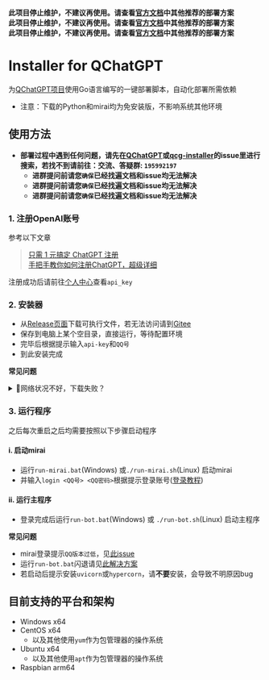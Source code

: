 
**此项目停止维护，不建议再使用。请查看[官方文档](https://qchatgpt.rockchin.top/)中其他推荐的部署方案**  
**此项目停止维护，不建议再使用。请查看[官方文档](https://qchatgpt.rockchin.top/)中其他推荐的部署方案**  
**此项目停止维护，不建议再使用。请查看[官方文档](https://qchatgpt.rockchin.top/)中其他推荐的部署方案**

# Installer for QChatGPT

为[QChatGPT项目](https://github.com/RockChinQ/QChatGPT)使用Go语言编写的一键部署脚本，自动化部署所需依赖  

- 注意：下载的Python和mirai均为免安装版，不影响系统其他环境

## 使用方法

- **部署过程中遇到任何问题，请先在[QChatGPT](https://github.com/RockChinQ/QChatGPT/issues)或[qcg-installer](https://github.com/RockChinQ/qcg-installer/issues)的issue里进行搜索，若找不到请前往：交流、答疑群: `195992197`**
    - **进群提问前请您`确保`已经找遍文档和issue均无法解决**
    - **进群提问前请您`确保`已经找遍文档和issue均无法解决**
    - **进群提问前请您`确保`已经找遍文档和issue均无法解决**

### 1. 注册OpenAI账号

参考以下文章

> [只需 1 元搞定 ChatGPT 注册](https://zhuanlan.zhihu.com/p/589470082)  
> [手把手教你如何注册ChatGPT，超级详细](https://guxiaobei.com/51461)

注册成功后请前往[个人中心](https://beta.openai.com/account/api-keys)查看`api_key`  

### 2. 安装器

- 从[Release页面](https://github.com/RockChinQ/qcg-installer/releases/latest)下载可执行文件，若无法访问请到[Gitee](https://gitee.com/RockChin/qcg-installer/releases/latest)   
- 保存到电脑上某个空目录，直接运行，等待配置环境
- 完毕后根据提示输入`api-key`和`QQ号`  
- 到此安装完成

**常见问题**

<details>
<summary>📵网络状况不好，下载失败？</summary>

解决方法:

- 若您有网络代理可用于提速，可在启动安装器时提供参数`-p <代理地址>`,如：
```
qcg-installer-0.1-windows-x64.exe -p http://localhost:7890
```

- 也可以提前下载所需文件，安装器运行中将不再进行下载，此功能适用于安装器版本`0.7`以上
    - Windows系统，下载以下文件并放置在安装器同目录，**请勿**重命名
        - [python-3.10.9-embed-amd64.zip](https://www.python.org/ftp/python/3.10.9/python-3.10.9-embed-amd64.zip)
        - [get-pip.py](https://bootstrap.pypa.io/get-pip.py)
        - [mcl-installer-a02f711-windows-amd64.exe](https://github.com/iTXTech/mcl-installer/releases/download/a02f711/mcl-installer-a02f711-windows-amd64.exe)
    - Linux系统，下载以下文件并放置在安装器同目录，**请勿**重命名
        - [Python-3.10.9.tgz](https://www.python.org/ftp/python/3.10.9/Python-3.10.9.tgz)
        - [get-pip.py](https://bootstrap.pypa.io/get-pip.py)
        - [mcl-installer-a02f711-linux-amd64-musl](https://github.com/iTXTech/mcl-installer/releases/download/a02f711/mcl-installer-a02f711-linux-amd64-musl)
</details>
    
### 3. 运行程序

之后每次重启之后均需要按照以下步骤启动程序

#### i. 启动mirai
- 运行`run-mirai.bat`(Windows) 或`./run-mirai.sh`(Linux) 启动mirai
- 并输入`login <QQ号> <QQ密码>`根据提示登录账号([登录教程](https://yiri-mirai.wybxc.cc/tutorials/01/configuration#4-%E7%99%BB%E5%BD%95-qq))

#### ii. 运行主程序

- 登录完成后运行`run-bot.bat`(Windows) 或 `./run-bot.sh`(Linux) 启动主程序  

**常见问题**

- mirai登录提示`QQ版本过低`，见[此issue](https://github.com/RockChinQ/QChatGPT/issues/38)
- 运行`run-bot.bat`闪退请见[此解决方案](https://github.com/RockChinQ/qcg-installer/issues/2)
- 若启动后提示安装`uvicorn`或`hypercorn`，请**不要**安装，会导致不明原因bug

## 目前支持的平台和架构

- Windows x64
- CentOS x64
    - 以及其他使用`yum`作为包管理器的操作系统
- Ubuntu x64
    - 以及其他使用`apt`作为包管理器的操作系统
- Raspbian arm64
